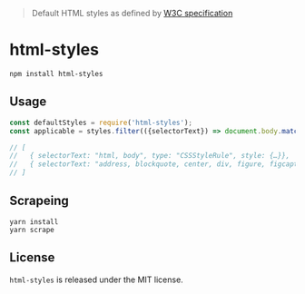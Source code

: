 ﻿> Default HTML styles as defined by [W3C specification](https://www.w3.org/TR/html5/rendering.html)

# html-styles

```
npm install html-styles
```

## Usage

```js
const defaultStyles = require('html-styles');
const applicable = styles.filter(({selectorText}) => document.body.matches(selectorText));

// [
//   { selectorText: "html, body", type: "CSSStyleRule", style: {…}},
//   { selectorText: "address, blockquote, center, div, figure, figcaption, footer, form, header, hr,\nlegend, listing, main, p, plaintext, pre, summary, xmp, article, aside, h1, h2,\nh3, h4, h5, h6, hgroup, nav, section, table, caption, colgroup, col, thead,\ntbody, tfoot, tr, td, th, dir, dd, dl, dt, ol, ul, li, [dir=ltr i],\n[dir=rtl i], [dir=auto i], *|*", type: "CSSStyleRule", style: {…} }
// ]
```

## Scrapeing

```
yarn install
yarn scrape
```

## License

`html-styles` is released under the MIT license.